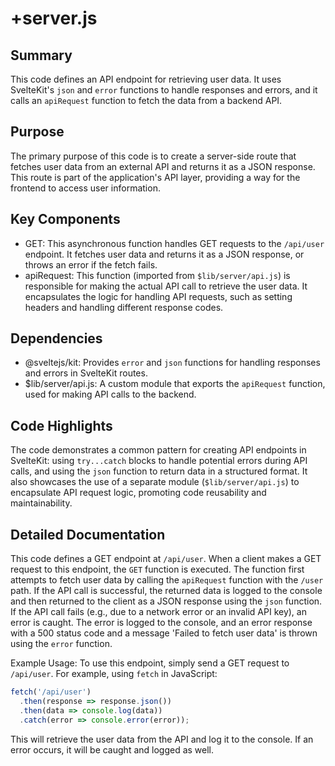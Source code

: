 # +server.js

## Summary
This code defines an API endpoint for retrieving user data. It uses SvelteKit's `json` and `error` functions to handle responses and errors, and it calls an `apiRequest` function to fetch the data from a backend API.

## Purpose
The primary purpose of this code is to create a server-side route that fetches user data from an external API and returns it as a JSON response. This route is part of the application's API layer, providing a way for the frontend to access user information.

## Key Components
- GET: This asynchronous function handles GET requests to the `/api/user` endpoint. It fetches user data and returns it as a JSON response, or throws an error if the fetch fails.
- apiRequest: This function (imported from `$lib/server/api.js`) is responsible for making the actual API call to retrieve the user data. It encapsulates the logic for handling API requests, such as setting headers and handling different response codes.

## Dependencies
- @sveltejs/kit: Provides `error` and `json` functions for handling responses and errors in SvelteKit routes.
- $lib/server/api.js: A custom module that exports the `apiRequest` function, used for making API calls to the backend.

## Code Highlights
The code demonstrates a common pattern for creating API endpoints in SvelteKit: using `try...catch` blocks to handle potential errors during API calls, and using the `json` function to return data in a structured format. It also showcases the use of a separate module (`$lib/server/api.js`) to encapsulate API request logic, promoting code reusability and maintainability.

## Detailed Documentation
This code defines a GET endpoint at `/api/user`. When a client makes a GET request to this endpoint, the `GET` function is executed. The function first attempts to fetch user data by calling the `apiRequest` function with the `/user` path. If the API call is successful, the returned data is logged to the console and then returned to the client as a JSON response using the `json` function. If the API call fails (e.g., due to a network error or an invalid API key), an error is caught. The error is logged to the console, and an error response with a 500 status code and a message 'Failed to fetch user data' is thrown using the `error` function. 

Example Usage:
To use this endpoint, simply send a GET request to `/api/user`. For example, using `fetch` in JavaScript:

```javascript
fetch('/api/user')
  .then(response => response.json())
  .then(data => console.log(data))
  .catch(error => console.error(error));
```

This will retrieve the user data from the API and log it to the console. If an error occurs, it will be caught and logged as well.
